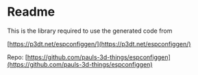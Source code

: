 # Readme

This is the library required to use the generated code from 

[https://p3dt.net/espconfiggen/](https://p3dt.net/espconfiggen/)

Repo: [https://github.com/pauls-3d-things/espconfiggen](https://github.com/pauls-3d-things/espconfiggen)